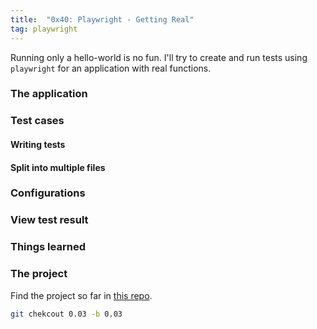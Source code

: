 ```yaml
---
title:  "0x40: Playwright - Getting Real"
tag: playwright
---
```


Running only a hello-world is no fun. I'll try to create and run tests using `playwright` for an application with real functions.


### The application

### Test cases
#### Writing tests
#### Split into multiple files

### Configurations

### View test result

### Things learned
### The project
Find the project so far in [this repo](https://github.com/wei-y/test-playwright-js).

```bash
git chekcout 0.03 -b 0.03
```
